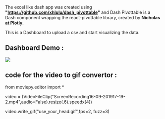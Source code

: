 The excel like dash app was created using **"https://github.com/xhlulu/dash_pivottable"** and Dash Pivottable 
is a Dash component wrapping the react-pivottable library, created by **Nicholas at Plotly**.

This is a Dashboard to upload a csv and start visualizing the data.

## Dashboard Demo : 

![](v0.1/Dashboard.gif)



## code for the video to gif convertor :

from moviepy.editor import *

video = (VideoFileClip("ScreenRecording16-09-201917-19-2.mp4",audio=False).resize(.6).speedx(4))

video.write_gif("use_your_head.gif",fps=2, fuzz=3)



